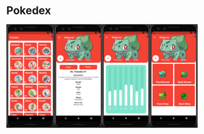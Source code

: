 # Pokedex

![Main](https://raw.githubusercontent.com/edu5975/pokedex-flutter/main/assets/screenshots/Main1.png)
